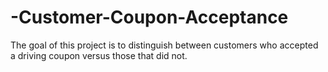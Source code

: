 # -Customer-Coupon-Acceptance
The goal of this project is to distinguish between customers who accepted a driving coupon versus those that did not. 
